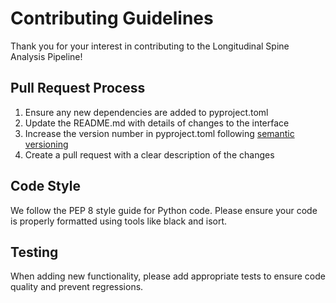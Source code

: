 # Contributing Guidelines

Thank you for your interest in contributing to the Longitudinal Spine Analysis Pipeline\!

## Pull Request Process

1. Ensure any new dependencies are added to pyproject.toml
2. Update the README.md with details of changes to the interface
3. Increase the version number in pyproject.toml following [semantic versioning](https://semver.org/)
4. Create a pull request with a clear description of the changes

## Code Style

We follow the PEP 8 style guide for Python code. Please ensure your code is properly formatted using tools like black and isort.

## Testing

When adding new functionality, please add appropriate tests to ensure code quality and prevent regressions.

